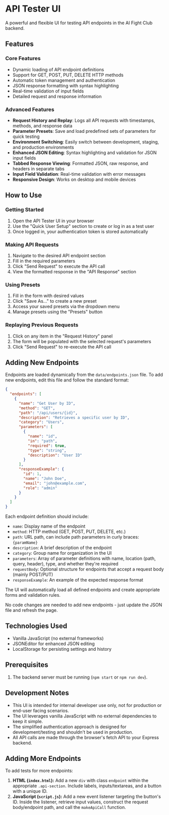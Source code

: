 # API Tester UI

A powerful and flexible UI for testing API endpoints in the AI Fight Club backend.

## Features

### Core Features
- Dynamic loading of API endpoint definitions
- Support for GET, POST, PUT, DELETE HTTP methods
- Automatic token management and authentication
- JSON response formatting with syntax highlighting
- Real-time validation of input fields
- Detailed request and response information

### Advanced Features
- **Request History and Replay**: Logs all API requests with timestamps, methods, and response data
- **Parameter Presets**: Save and load predefined sets of parameters for quick testing
- **Environment Switching**: Easily switch between development, staging, and production environments
- **Enhanced JSON Editing**: Syntax highlighting and validation for JSON input fields
- **Tabbed Response Viewing**: Formatted JSON, raw response, and headers in separate tabs
- **Input Field Validation**: Real-time validation with error messages
- **Responsive Design**: Works on desktop and mobile devices

## How to Use

### Getting Started
1. Open the API Tester UI in your browser
2. Use the "Quick User Setup" section to create or log in as a test user
3. Once logged in, your authentication token is stored automatically

### Making API Requests
1. Navigate to the desired API endpoint section
2. Fill in the required parameters
3. Click "Send Request" to execute the API call
4. View the formatted response in the "API Response" section

### Using Presets
1. Fill in the form with desired values
2. Click "Save As..." to create a new preset
3. Access your saved presets via the dropdown menu
4. Manage presets using the "Presets" button

### Replaying Previous Requests
1. Click on any item in the "Request History" panel
2. The form will be populated with the selected request's parameters
3. Click "Send Request" to re-execute the API call

## Adding New Endpoints

Endpoints are loaded dynamically from the `data/endpoints.json` file. To add new endpoints, edit this file and follow the standard format:

```json
{
  "endpoints": [
    {
      "name": "Get User by ID",
      "method": "GET",
      "path": "/api/users/{id}",
      "description": "Retrieves a specific user by ID",
      "category": "Users",
      "parameters": [
        {
          "name": "id",
          "in": "path",
          "required": true,
          "type": "string",
          "description": "User ID"
        }
      ],
      "responseExample": {
        "id": 1,
        "name": "John Doe",
        "email": "john@example.com",
        "role": "admin"
      }
    }
  ]
}
```

Each endpoint definition should include:

- `name`: Display name of the endpoint
- `method`: HTTP method (GET, POST, PUT, DELETE, etc.)
- `path`: URL path, can include path parameters in curly braces: `{paramName}`
- `description`: A brief description of the endpoint
- `category`: Group name for organization in the UI
- `parameters`: Array of parameter definitions with name, location (path, query, header), type, and whether they're required
- `requestBody`: Optional structure for endpoints that accept a request body (mainly POST/PUT)
- `responseExample`: An example of the expected response format

The UI will automatically load all defined endpoints and create appropriate forms and validation rules.

No code changes are needed to add new endpoints - just update the JSON file and refresh the page.

## Technologies Used
- Vanilla JavaScript (no external frameworks)
- JSONEditor for enhanced JSON editing
- LocalStorage for persisting settings and history

## Prerequisites

1. The backend server must be running (`npm start` or `npm run dev`).

## Development Notes

- This UI is intended for internal developer use only, not for production or end-user facing scenarios.
- The UI leverages vanilla JavaScript with no external dependencies to keep it simple.
- The simplified authentication approach is designed for development/testing and shouldn't be used in production.
- All API calls are made through the browser's fetch API to your Express backend.

## Adding More Endpoints

To add tests for more endpoints:

1. **HTML (`index.html`):** Add a new `div` with class `endpoint` within the appropriate `.api-section`. Include labels, inputs/textareas, and a button with a unique ID.
2. **JavaScript (`script.js`):** Add a new event listener targeting the button's ID. Inside the listener, retrieve input values, construct the request body/endpoint path, and call the `makeApiCall` function. 
